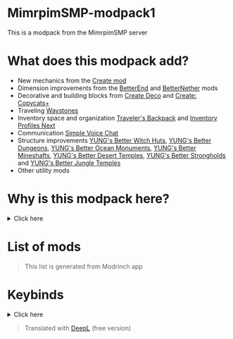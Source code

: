 # MimrpimSMP-modpack1
This is a modpack from the MimrpimSMP server

# What does this modpack add?

- New mechanics from the [Create mod](https://modrinth.com/mod/create-fabric)
- Dimension improvements from the [BetterEnd](https://modrinth.com/mod/betterend) and [BetterNether](https://modrinth.com/mod/betternether) mods
- Decorative and building blocks from [Create Deco](https://modrinth.com/mod/create-deco) and [Create: Copycats+](https://modrinth.com/mod/copycats)
- Traveling [Waystones](https://modrinth.com/mod/waystones)
- Inventory space and organization [Traveler's Backpack](https://modrinth.com/mod/travelersbackpack) and [Inventory Profiles Next](https://modrinth.com/mod/inventory-profiles-next)
- Communication [Simple Voice Chat](https://modrinth.com/mod/simple-voice-chat)
- Structure improvements [YUNG's Better Witch Huts](https://modrinth.com/mod/yungs-better-witch-huts), [YUNG's Better Dungeons](https://modrinth.com/mod/yungs-better-dungeons), [YUNG's Better Ocean Monuments](https://modrinth.com/mod/yungs-better-ocean-monuments), [YUNG's Better Mineshafts](https://modrinth.com/mod/yungs-better-mineshafts), [YUNG's Better Desert Temples](https://modrinth.com/mod/yungs-better-desert-temples), [YUNG's Better Strongholds](https://modrinth.com/mod/yungs-better-strongholds) and [YUNG's Better Jungle Temples](https://modrinth.com/mod/yungs-better-jungle-temples)
- Other utility mods

# Why is this modpack here?


<details>
<summary>Click here</summary>

My friends and I love playing Minecraft. So one day I said to myself that we could create a server again and play. But since I just got a Raspberry Pi (a computer that fits in your hand but can handle 10 fabric modifications 1.20.1 server and website at the same time) so we won't pay for hosting, or Aternos, and it won't run on my PC that has Minecraft as a PowerPoint presentation and that we'll try it out and that the server might later be open to the public...

</details>


# List of mods

> This list is generated from Modrinch app
# Keybinds

<details>
<summary>Click here</summary>
Carry On <br>
 <br>
Carry on = shift+right click <br>
 <br>
JEI <br>
   <br>
Add/Remove Bookmark = A <br>
Show recepie = R/Left click <br>
Show uses = U/Right click <br>
 <br>
Traveler's Backpack <br>
   <br>
Open = B <br>
Swap tool/Change hose mode = Y <br>
Toggle hose tank = C <br>
 <br>
Voicechat <br>
   <br>
Disable = N <br>
Mute microphone = X <br>
Push to talk = X <br>
Open menu = V <br>
Whisper = C (or if you have zoom do not use it) <br>
 <br>
Xaero's World Map <br>
   <br>
Open = M <br>
 <br>

</details>


> Translated with [DeepL](deepl.com) (free version)
